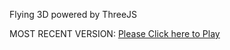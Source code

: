 Flying 3D powered by ThreeJS

MOST RECENT VERSION: [Please Click here to Play](https://rawcdn.githack.com/alperenbutun/Flying-3d/f4a252d/index.html)
